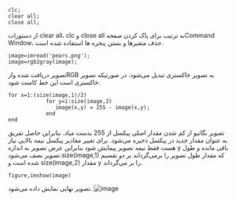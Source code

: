 ```
clc;
clear all;
close all;
```
از دستورات clear all، clc و close all  به ترتیب برای پاک کردن صفحهCommand Window، حذف متغیرها و بستن پنجره ها استفاده شده است.
```
image=imread('pears.png'); 
image=rgb2gray(image); 
```
تصویر دریافت شده وازRGB به تصویر خاکستری تبدیل می‌شود. در صورتیکه تصویر خاکستری است این خط کامنت شود.

```
for x=1:(size(image,1)/2)
            for y=1:size(image,2)             
               image(x,y) = 255 - image(x,y); 
            end
end
```
تصویر نگاتیو از کم شدن مقدار اصلی پیکسل از 255 بدست میاد. بنابراین حاصل تفریق به عنوان مقدار جدید در پیکسل ذخیره می‌شود. برای تغییر مقادیر پیکسل نیمه بالایی نیاز هست فقط نیمه تصویر پیمایش شود بنابراین عرض تصویر به اندازه y باقی مانده و طول تصویر نصف می‌شود.size(image,1) که مقدار طول تصویر را برمی‌گرداند  بر دو تقسیم  شده است و  size(image,2) مقدار y را بر می‌گرداند.
```
figure,imshow(image)
```
تصویر نهایی نمایش داده می‌شود.
 ![image](https://github.com/semnan-university-ai/image-processing-class-002/blob/main/exercises/fvatani/4/tamrin4.png)
